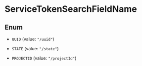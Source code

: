 

# ServiceTokenSearchFieldName

## Enum


* `UUID` (value: `"/uuid"`)

* `STATE` (value: `"/state"`)

* `PROJECTID` (value: `"/projectId"`)



